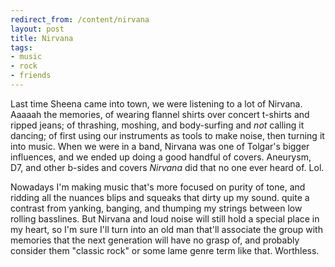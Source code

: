 ```yaml
---
redirect_from: /content/nirvana
layout: post
title: Nirvana
tags:
- music
- rock
- friends
---
```

Last time Sheena came into town, we were listening to a lot of Nirvana. Aaaaah the memories, of wearing flannel shirts over concert t-shirts and ripped jeans; of thrashing, moshing, and body-surfing and _not_ calling it dancing; of first using our instruments as tools to make noise, then turning it into music. When we were in a band, Nirvana was one of Tolgar's bigger influences, and we ended up doing a good handful of covers. Aneurysm, D7, and other b-sides and covers _Nirvana_ did that no one ever heard of. Lol.

Nowadays I'm making music that's more focused on purity of tone, and ridding all the nuances blips and squeaks that dirty up my sound. quite a contrast from yanking, banging, and thumping my strings between low rolling basslines. But Nirvana and loud noise will still hold a special place in my heart, so I'm sure I'll turn into an old man that'll associate the group with memories that the next generation will have no grasp of, and probably consider them "classic rock" or some lame genre term like that. Worthless.

<object width="425" height="350"><param name="movie" value="http://www.youtube.com/v/mjo5YyzHo2o"></param><param name="wmode" value="transparent"></param><embed src="http://www.youtube.com/v/mjo5YyzHo2o" type="application/x-shockwave-flash" wmode="transparent" width="425" height="350"></embed></object>

